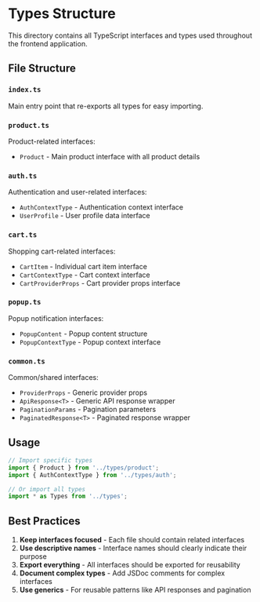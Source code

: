 # Types Structure

This directory contains all TypeScript interfaces and types used throughout the frontend application.

## File Structure

### `index.ts`
Main entry point that re-exports all types for easy importing.

### `product.ts`
Product-related interfaces:
- `Product` - Main product interface with all product details

### `auth.ts`
Authentication and user-related interfaces:
- `AuthContextType` - Authentication context interface
- `UserProfile` - User profile data interface

### `cart.ts`
Shopping cart-related interfaces:
- `CartItem` - Individual cart item interface
- `CartContextType` - Cart context interface
- `CartProviderProps` - Cart provider props interface

### `popup.ts`
Popup notification interfaces:
- `PopupContent` - Popup content structure
- `PopupContextType` - Popup context interface

### `common.ts`
Common/shared interfaces:
- `ProviderProps` - Generic provider props
- `ApiResponse<T>` - Generic API response wrapper
- `PaginationParams` - Pagination parameters
- `PaginatedResponse<T>` - Paginated response wrapper

## Usage

```typescript
// Import specific types
import { Product } from '../types/product';
import { AuthContextType } from '../types/auth';

// Or import all types
import * as Types from '../types';
```

## Best Practices

1. **Keep interfaces focused** - Each file should contain related interfaces
2. **Use descriptive names** - Interface names should clearly indicate their purpose
3. **Export everything** - All interfaces should be exported for reusability
4. **Document complex types** - Add JSDoc comments for complex interfaces
5. **Use generics** - For reusable patterns like API responses and pagination 